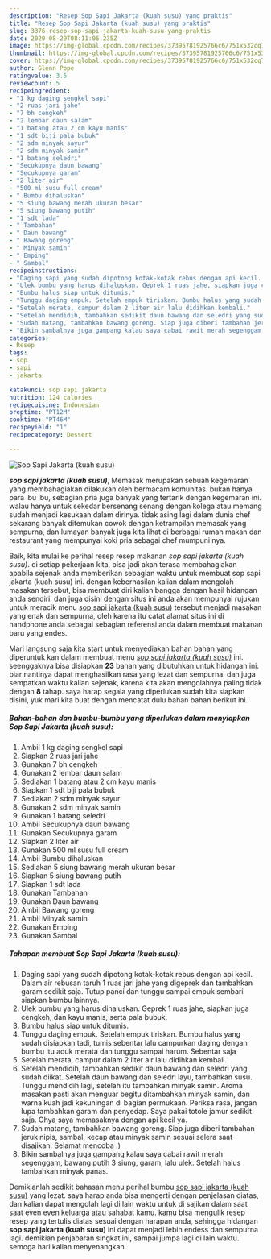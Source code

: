 ```yaml
---
description: "Resep Sop Sapi Jakarta (kuah susu) yang praktis"
title: "Resep Sop Sapi Jakarta (kuah susu) yang praktis"
slug: 3376-resep-sop-sapi-jakarta-kuah-susu-yang-praktis
date: 2020-08-29T08:11:06.235Z
image: https://img-global.cpcdn.com/recipes/37395781925766c6/751x532cq70/sop-sapi-jakarta-kuah-susu-foto-resep-utama.jpg
thumbnail: https://img-global.cpcdn.com/recipes/37395781925766c6/751x532cq70/sop-sapi-jakarta-kuah-susu-foto-resep-utama.jpg
cover: https://img-global.cpcdn.com/recipes/37395781925766c6/751x532cq70/sop-sapi-jakarta-kuah-susu-foto-resep-utama.jpg
author: Glenn Pope
ratingvalue: 3.5
reviewcount: 5
recipeingredient:
- "1 kg daging sengkel sapi"
- "2 ruas jari jahe"
- "7 bh cengkeh"
- "2 lembar daun salam"
- "1 batang atau 2 cm kayu manis"
- "1 sdt biji pala bubuk"
- "2 sdm minyak sayur"
- "2 sdm minyak samin"
- "1 batang seledri"
- "Secukupnya daun bawang"
- "Secukupnya garam"
- "2 liter air"
- "500 ml susu full cream"
- " Bumbu dihaluskan"
- "5 siung bawang merah ukuran besar"
- "5 siung bawang putih"
- "1 sdt lada"
- " Tambahan"
- " Daun bawang"
- " Bawang goreng"
- " Minyak samin"
- " Emping"
- " Sambal"
recipeinstructions:
- "Daging sapi yang sudah dipotong kotak-kotak rebus dengan api kecil. Dalam air rebusan taruh 1 ruas jari jahe yang digeprek dan tambahkan garam sedikit saja. Tutup panci dan tunggu sampai empuk sembari siapkan bumbu lainnya."
- "Ulek bumbu yang harus dihaluskan. Geprek 1 ruas jahe, siapkan juga cengkeh, dan kayu manis, serta pala bubuk."
- "Bumbu halus siap untuk ditumis."
- "Tunggu daging empuk. Setelah empuk tiriskan. Bumbu halus yang sudah disiapkan tadi, tumis sebentar lalu campurkan daging dengan bumbu itu aduk merata dan tunggu sampai harum. Sebentar saja"
- "Setelah merata, campur dalam 2 liter air lalu didihkan kembali."
- "Setelah mendidih, tambahkan sedikit daun bawang dan seledri yang sudah diikat. Setelah daun bawang dan seledri layu, tambahkan susu. Tunggu mendidih lagi, setelah itu tambahkan minyak samin. Aroma masakan pasti akan menguar begitu ditambahkan minyak samin, dan warna kuah jadi kekuningan di bagian permukaan. Periksa rasa, jangan lupa tambahkan garam dan penyedap. Saya pakai totole jamur sedikit saja. Ohya saya memasaknya dengan api kecil ya."
- "Sudah matang, tambahkan bawang goreng. Siap juga diberi tambahan jeruk nipis, sambal, kecap atau minyak samin sesuai selera saat disajikan. Selamat mencoba :)"
- "Bikin sambalnya juga gampang kalau saya cabai rawit merah segenggam, bawang putih 3 siung, garam, lalu ulek. Setelah halus tambahkan minyak panas."
categories:
- Resep
tags:
- sop
- sapi
- jakarta

katakunci: sop sapi jakarta 
nutrition: 124 calories
recipecuisine: Indonesian
preptime: "PT12M"
cooktime: "PT46M"
recipeyield: "1"
recipecategory: Dessert

---
```



![Sop Sapi Jakarta (kuah susu)](https://img-global.cpcdn.com/recipes/37395781925766c6/751x532cq70/sop-sapi-jakarta-kuah-susu-foto-resep-utama.jpg)

<b><i>sop sapi jakarta (kuah susu)</i></b>, Memasak merupakan sebuah kegemaran yang membahagiakan dilakukan oleh bermacam komunitas. bukan hanya para ibu ibu, sebagian pria juga banyak yang tertarik dengan kegemaran ini. walau hanya untuk sekedar bersenang senang dengan kolega atau memang sudah menjadi kesukaan dalam dirinya. tidak asing lagi dalam dunia chef sekarang banyak ditemukan cowok dengan ketrampilan memasak yang sempurna, dan lumayan banyak juga kita lihat di berbagai rumah makan dan restaurant yang mempunyai koki pria sebagai chef mumpuni nya.

Baik, kita mulai ke perihal resep resep makanan <i>sop sapi jakarta (kuah susu)</i>. di setiap pekerjaan kita, bisa jadi akan terasa membahagiakan apabila sejenak anda memberikan sebagian waktu untuk membuat sop sapi jakarta (kuah susu) ini. dengan keberhasilan kalian dalam mengolah masakan tersebut, bisa membuat diri kalian bangga dengan hasil hidangan anda sendiri. dan juga disini dengan situs ini anda akan mempunyai rujukan untuk meracik menu <u>sop sapi jakarta (kuah susu)</u> tersebut menjadi masakan yang enak dan sempurna, oleh karena itu catat alamat situs ini di handphone anda sebagai sebagian referensi anda dalam membuat makanan baru yang endes.




Mari langsung saja kita start untuk menyediakan bahan bahan yang diperuntuk kan dalam membuat menu <u><i>sop sapi jakarta (kuah susu)</i></u> ini. seenggaknya bisa disiapkan <b>23</b> bahan yang dibutuhkan untuk hidangan ini. biar nantinya dapat menghasilkan rasa yang lezat dan sempurna. dan juga sempatkan waktu kalian sejenak, karena kita akan mengolahnya paling tidak dengan <b>8</b> tahap. saya harap segala yang diperlukan sudah kita siapkan disini, yuk mari kita buat dengan mencatat dulu bahan bahan berikut ini.

<!--inarticleads1-->

##### Bahan-bahan dan bumbu-bumbu yang diperlukan dalam menyiapkan Sop Sapi Jakarta (kuah susu):

1. Ambil 1 kg daging sengkel sapi
1. Siapkan 2 ruas jari jahe
1. Gunakan 7 bh cengkeh
1. Gunakan 2 lembar daun salam
1. Sediakan 1 batang atau 2 cm kayu manis
1. Siapkan 1 sdt biji pala bubuk
1. Sediakan 2 sdm minyak sayur
1. Gunakan 2 sdm minyak samin
1. Gunakan 1 batang seledri
1. Ambil Secukupnya daun bawang
1. Gunakan Secukupnya garam
1. Siapkan 2 liter air
1. Gunakan 500 ml susu full cream
1. Ambil  Bumbu dihaluskan
1. Sediakan 5 siung bawang merah ukuran besar
1. Siapkan 5 siung bawang putih
1. Siapkan 1 sdt lada
1. Gunakan  Tambahan
1. Gunakan  Daun bawang
1. Ambil  Bawang goreng
1. Ambil  Minyak samin
1. Gunakan  Emping
1. Gunakan  Sambal




<!--inarticleads2-->

##### Tahapan membuat Sop Sapi Jakarta (kuah susu):

1. Daging sapi yang sudah dipotong kotak-kotak rebus dengan api kecil. Dalam air rebusan taruh 1 ruas jari jahe yang digeprek dan tambahkan garam sedikit saja. Tutup panci dan tunggu sampai empuk sembari siapkan bumbu lainnya.
1. Ulek bumbu yang harus dihaluskan. Geprek 1 ruas jahe, siapkan juga cengkeh, dan kayu manis, serta pala bubuk.
1. Bumbu halus siap untuk ditumis.
1. Tunggu daging empuk. Setelah empuk tiriskan. Bumbu halus yang sudah disiapkan tadi, tumis sebentar lalu campurkan daging dengan bumbu itu aduk merata dan tunggu sampai harum. Sebentar saja
1. Setelah merata, campur dalam 2 liter air lalu didihkan kembali.
1. Setelah mendidih, tambahkan sedikit daun bawang dan seledri yang sudah diikat. Setelah daun bawang dan seledri layu, tambahkan susu. Tunggu mendidih lagi, setelah itu tambahkan minyak samin. Aroma masakan pasti akan menguar begitu ditambahkan minyak samin, dan warna kuah jadi kekuningan di bagian permukaan. Periksa rasa, jangan lupa tambahkan garam dan penyedap. Saya pakai totole jamur sedikit saja. Ohya saya memasaknya dengan api kecil ya.
1. Sudah matang, tambahkan bawang goreng. Siap juga diberi tambahan jeruk nipis, sambal, kecap atau minyak samin sesuai selera saat disajikan. Selamat mencoba :)
1. Bikin sambalnya juga gampang kalau saya cabai rawit merah segenggam, bawang putih 3 siung, garam, lalu ulek. Setelah halus tambahkan minyak panas.




Demikianlah sedikit bahasan menu perihal bumbu <u>sop sapi jakarta (kuah susu)</u> yang lezat. saya harap anda bisa mengerti dengan penjelasan diatas, dan kalian dapat mengolah lagi di lain waktu untuk di sajikan dalam saat saat even even keluarga atau sahabat kamu. kamu bisa mengulik resep resep yang tertulis diatas sesuai dengan harapan anda, sehingga hidangan <b>sop sapi jakarta (kuah susu)</b> ini dapat menjadi lebih endess dan sempurna lagi. demikian penjabaran singkat ini, sampai jumpa lagi di lain waktu. semoga hari kalian menyenangkan.

